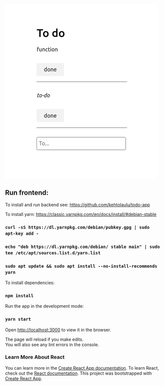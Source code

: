 ![alt text](https://github.com/kehtolaulu/todo-front/blob/master/pictures/Screenshot%20from%202020-03-09%2020-25-04.png "Todo app screenshot")

## Run frontend:

To install and run backend see:
https://github.com/kehtolaulu/todo-app

To install yarn:
https://classic.yarnpkg.com/en/docs/install/#debian-stable
### `curl -sS https://dl.yarnpkg.com/debian/pubkey.gpg | sudo apt-key add -`
### `echo "deb https://dl.yarnpkg.com/debian/ stable main" | sudo tee /etc/apt/sources.list.d/yarn.list`
### `sudo apt update && sudo apt install --no-install-recommends yarn`

To install dependencies:
### `npm install`

Run the app in the development mode:
### `yarn start`

Open [http://localhost:3000](http://localhost:3000) to view it in the browser.

The page will reload if you make edits.<br />
You will also see any lint errors in the console.<br />

### Learn More About React

You can learn more in the [Create React App documentation](https://facebook.github.io/create-react-app/docs/getting-started).
To learn React, check out the [React documentation](https://reactjs.org/).
This project was bootstrapped with [Create React App](https://github.com/facebook/create-react-app).
